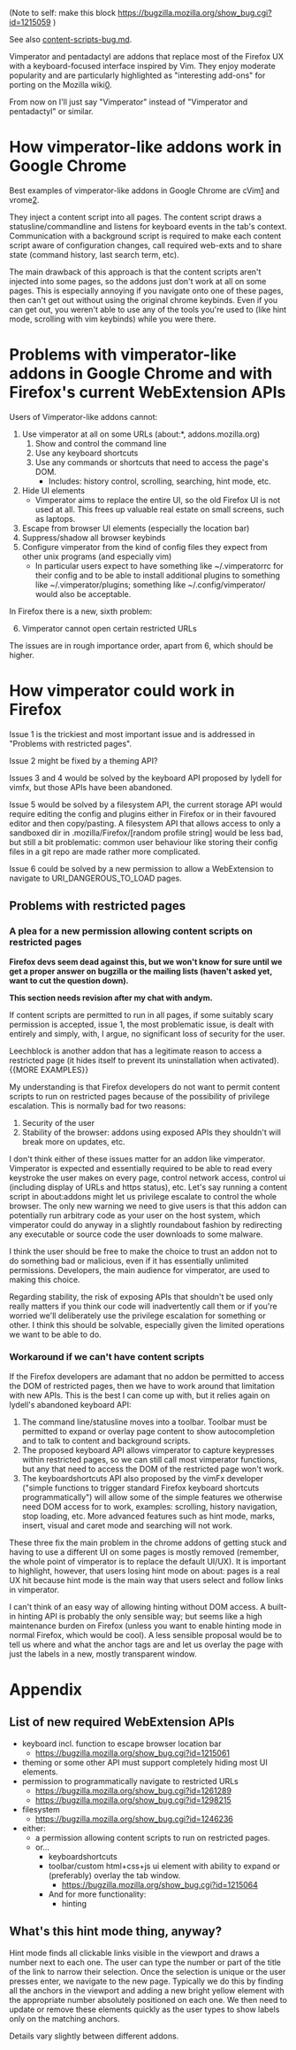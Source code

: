 (Note to self: make this block https://bugzilla.mozilla.org/show_bug.cgi?id=1215059 )

See also [content-scripts-bug.md](content-scripts-bug.md).

Vimperator and pentadactyl are addons that replace most of the Firefox UX with a keyboard-focused interface inspired by Vim. They enjoy moderate popularity and are particularly highlighted as "interesting add-ons" for porting on the Mozilla wiki[0].

From now on I'll just say "Vimperator" instead of "Vimperator and pentadactyl" or similar.

# How vimperator-like addons work in Google Chrome

Best examples of vimperator-like addons in Google Chrome are cVim[1] and vrome[2].

They inject a content script into all pages. The content script draws a statusline/commandline and listens for keyboard events in the tab's context. Communication with a background script is required to make each content script aware of configuration changes, call required web-exts and to share state (command history, last search term, etc).

The main drawback of this approach is that the content scripts aren't injected into some pages, so the addons just don't work at all on some pages. This is especially annoying if you navigate onto one of these pages, then can't get out without using the original chrome keybinds. Even if you can get out, you weren't able to use any of the tools you're used to (like hint mode, scrolling with vim keybinds) while you were there.

# Problems with vimperator-like addons in Google Chrome and with Firefox's current WebExtension APIs

Users of Vimperator-like addons cannot:

1.  Use vimperator at all on some URLs (about:\*, addons.mozilla.org)
    1.  Show and control the command line
    2.  Use any keyboard shortcuts
    3.  Use any commands or shortcuts that need to access the page's DOM.
        *   Includes: history control, scrolling, searching, hint mode, etc.
2.  Hide UI elements
    *   Vimperator aims to replace the entire UI, so the old Firefox UI is not used at all. This frees up valuable real estate on small screens, such as laptops.
3.  Escape from browser UI elements (especially the location bar)
4.  Suppress/shadow all browser keybinds
5.  Configure vimperator from the kind of config files they expect from other unix programs (and especially vim)
    *   In particular users expect to have something like ~/.vimperatorrc for their config and to be able to install additional plugins to something like ~/.vimperator/plugins; something like ~/.config/vimperator/ would also be acceptable.

In Firefox there is a new, sixth problem:

6.  Vimperator cannot open certain restricted URLs

The issues are in rough importance order, apart from 6, which should be higher.

# How vimperator could work in Firefox

Issue 1 is the trickiest and most important issue and is addressed in "Problems with restricted pages".

Issue 2 might be fixed by a theming API?

Issues 3 and 4 would be solved by the keyboard API proposed by lydell for vimfx, but those APIs have been abandoned.

Issue 5 would be solved by a filesystem API, the current storage API would require editing the config and plugins either in Firefox or in their favoured editor and then copy/pasting. A filesystem API that allows access to only a sandboxed dir in .mozilla/Firefox/[random profile string] would be less bad, but still a bit problematic: common user behaviour like storing their config files in a git repo are made rather more complicated.

Issue 6 could be solved by a new permission to allow a WebExtension to navigate to URI_DANGEROUS_TO_LOAD pages.

## Problems with restricted pages

### A plea for a new permission allowing content scripts on restricted pages

**Firefox devs seem dead against this, but we won't know for sure until we get a proper answer on bugzilla or the mailing lists (haven't asked yet, want to cut the question down).**

**This section needs revision after my chat with andym.**

If content scripts are permitted to run in all pages, if some suitably scary permission is accepted, issue 1, the most problematic issue, is dealt with entirely and simply, with, I argue, no significant loss of security for the user.

Leechblock is another addon that has a legitimate reason to access a restricted page (it hides itself to prevent its uninstallation when activated). {{MORE EXAMPLES}}

My understanding is that Firefox developers do not want to permit content scripts to run on restricted pages because of the possibility of privilege escalation. This is normally bad for two reasons:

1.  Security of the user
2.  Stability of the browser: addons using exposed APIs they shouldn't will break more on updates, etc.

I don't think either of these issues matter for an addon like vimperator. Vimperator is expected and essentially required to be able to read every keystroke the user makes on every page, control network access, control ui (including display of URLs and https status), etc. Let's say running a content script in about:addons might let us privilege escalate to control the whole browser. The only new warning we need to give users is that this addon can potentially run arbitrary code as your user on the host system, which vimperator could do anyway in a slightly roundabout fashion by redirecting any executable or source code the user downloads to some malware.

I think the user should be free to make the choice to trust an addon not to do something bad or malicious, even if it has essentially unlimited permissions. Developers, the main audience for vimperator, are used to making this choice.

Regarding stability, the risk of exposing APIs that shouldn't be used only really matters if you think our code will inadvertently call them or if you're worried we'll deliberately use the privilege escalation for something or other. I think this should be solvable, especially given the limited operations we want to be able to do.

### Workaround if we can't have content scripts

If the Firefox developers are adamant that no addon be permitted to access the DOM of restricted pages, then we have to work around that limitation with new APIs. This is the best I can come up with, but it relies again on lydell's abandoned keyboard API:

1.  The command line/statusline moves into a toolbar. Toolbar must be permitted to expand or overlay page content to show autocompletion and to talk to content and background scripts.
2.  The proposed keyboard API allows vimperator to capture keypresses within restricted pages, so we can still call most vimperator functions, but any that need to access the DOM of the restricted page won't work.
3.  The keyboardshortcuts API also proposed by the vimFx developer ("simple functions to trigger standard Firefox keyboard shortcuts programmatically") will allow some of the simple features we otherwise need DOM access for to work, examples: scrolling, history navigation, stop loading, etc. More advanced features such as hint mode, marks, insert, visual and caret mode and searching will not work.

These three fix the main problem in the chrome addons of getting stuck and having to use a different UI on some pages is mostly removed (remember, the whole point of vimperator is to replace the default UI/UX). It is important to highlight, however, that users losing hint mode on about: pages is a real UX hit because hint mode is the main way that users select and follow links in vimperator.

I can't think of an easy way of allowing hinting without DOM access. A built-in hinting API is probably the only sensible way; but seems like a high maintenance burden on Firefox (unless you want to enable hinting mode in normal Firefox, which would be cool). A less sensible proposal would be to tell us where and what the anchor tags are and let us overlay the page with just the labels in a new, mostly transparent window.

# Appendix

## List of new required WebExtension APIs

*   keyboard incl. function to escape browser location bar
    *   https://bugzilla.mozilla.org/show_bug.cgi?id=1215061
*   theming or some other API must support completely hiding most UI elements.
*   permission to programmatically navigate to restricted URLs
    *   https://bugzilla.mozilla.org/show_bug.cgi?id=1261289
    *   https://bugzilla.mozilla.org/show_bug.cgi?id=1298215
*   filesystem
    *   https://bugzilla.mozilla.org/show_bug.cgi?id=1246236
*   either:
    *   a permission allowing content scripts to run on restricted pages.
    *   or...
        *   keyboardshortcuts
        *   toolbar/custom html+css+js ui element with ability to expand or (preferably) overlay the tab window.
            *   https://bugzilla.mozilla.org/show_bug.cgi?id=1215064
        *   And for more functionality:
            *   hinting

## What's this hint mode thing, anyway?

Hint mode finds all clickable links visible in the viewport and draws a number next to each one. The user can type the number or part of the title of the link to narrow their selection. Once the selection is unique or the user presses enter, we navigate to the new page. Typically we do this by finding all the anchors in the viewport and adding a new bright yellow element with the appropriate number absolutely positioned on each one. We then need to update or remove these elements quickly as the user types to show labels only on the matching anchors.

Details vary slightly between different addons.

[0]: https://wiki.mozilla.org/WebExtensions/Future
[1]: https://github.com/1995eaton/chromium-vim
[2]: https://github.com/jinzhu/vrome
